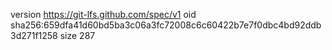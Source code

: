version https://git-lfs.github.com/spec/v1
oid sha256:659dfa41d60bd5ba3c06a3fc72008c6c60422b7e7f0dbc4bd92ddb3d271f1258
size 287
